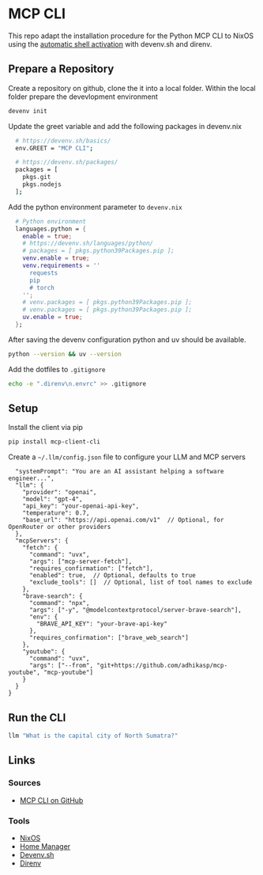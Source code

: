 # MCP CLI

This repo adapt the installation procedure for the Python MCP CLI to NixOS using the [automatic shell activation](https://devenv.sh/automatic-shell-activation/) with devenv.sh and direnv. 

## Prepare a Repository

Create a repository on github, clone the it into a local folder. Within the local folder prepare the devevlopment environment

```sh
devenv init
```

Update the greet variable and add the following packages in  devenv.nix 

```sh
  # https://devenv.sh/basics/
  env.GREET = "MCP CLI";

  # https://devenv.sh/packages/
  packages = [
    pkgs.git
    pkgs.nodejs
  ];
```

Add the python environment parameter to `devenv.nix`

```nix
  # Python environment
  languages.python = {
    enable = true;
    # https://devenv.sh/languages/python/
    # packages = [ pkgs.python39Packages.pip ];
    venv.enable = true;
    venv.requirements = ''
      requests
      pip
      # torch
    '';
    # venv.packages = [ pkgs.python39Packages.pip ];
    # venv.packages = [ pkgs.python39Packages.pip ];
    uv.enable = true;
  };
```

After saving the devenv configuration python and uv should be available.

```sh
python --version && uv --version
```

Add the dotfiles to `.gitignore`

```sh
echo -e ".direnv\n.envrc" >> .gitignore
```

## Setup

Install the client via pip

```sh
pip install mcp-client-cli
```

Create a `~/.llm/config.json` file to configure your LLM and MCP servers

```sh{
  "systemPrompt": "You are an AI assistant helping a software engineer...",
  "llm": {
    "provider": "openai",
    "model": "gpt-4",
    "api_key": "your-openai-api-key",
    "temperature": 0.7,
    "base_url": "https://api.openai.com/v1"  // Optional, for OpenRouter or other providers
  },
  "mcpServers": {
    "fetch": {
      "command": "uvx",
      "args": ["mcp-server-fetch"],
      "requires_confirmation": ["fetch"],
      "enabled": true,  // Optional, defaults to true
      "exclude_tools": []  // Optional, list of tool names to exclude
    },
    "brave-search": {
      "command": "npx",
      "args": ["-y", "@modelcontextprotocol/server-brave-search"],
      "env": {
        "BRAVE_API_KEY": "your-brave-api-key"
      },
      "requires_confirmation": ["brave_web_search"]
    },
    "youtube": {
      "command": "uvx",
      "args": ["--from", "git+https://github.com/adhikasp/mcp-youtube", "mcp-youtube"]
    }
  }
}
```

## Run the CLI

```sh
llm "What is the capital city of North Sumatra?"
```


## Links

### Sources

* [MCP CLI on GitHub](https://github.com/adhikasp/mcp-client-cli)

### Tools

* [NixOS](https://nixos.org/)
* [Home Manager](https://nix-community.github.io/home-manager/)
* [Devenv.sh](https://devenv.sh/)
* [Direnv](https://direnv.net/)
